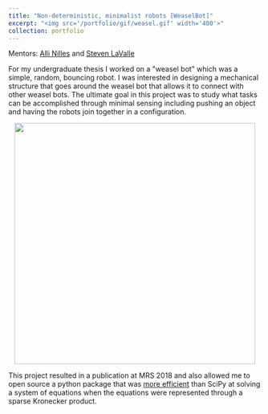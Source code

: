 ```yaml
---
title: "Non-deterministic, minimalist robots [WeaselBot]"
excerpt: "<img src='/portfolio/gif/weasel.gif' width='400'>"
collection: portfolio
---
```

Mentors: [Alli Nilles](https://alli.nilles.info/) and [Steven LaValle](http://lavalle.pl/)

For my undergraduate thesis I worked on a "weasel bot" which was a simple, random, bouncing robot. I was interested in designing a mechanical structure that goes around the weasel bot that allows it to connect with other weasel bots. The ultimate goal in this project was to study what tasks can be accomplished through minimal sensing including pushing an object and having the robots join together in a configuration.

<img src="/portfolio/gif/weasel.gif" width="480" style="display: block; margin: 0 auto" />

This project resulted in a publication at MRS 2018 and also allowed me to open source a python package that was [more efficient](https://core.ac.uk/download/pdf/210999288.pdf) than SciPy at solving a system of equations when the equations were represented through a sparse Kronecker product.
